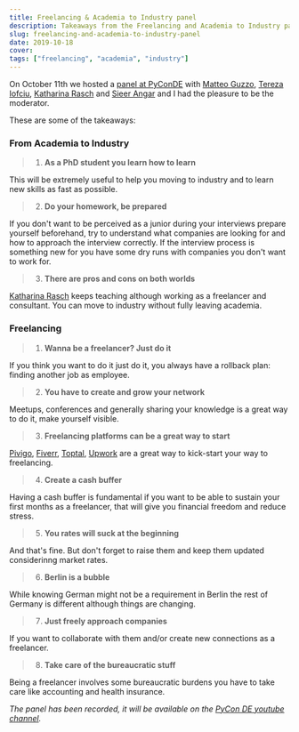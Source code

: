```yaml
---
title: Freelancing & Academia to Industry panel
description: Takeaways from the Freelancing and Academia to Industry panel @ PyCon DE & PyData Berlin 2019
slug: freelancing-and-academia-to-industry-panel
date: 2019-10-18
cover:
tags: ["freelancing", "academia", "industry"]
---
```


On October 11th we hosted a [panel at PyConDE](https://de.pycon.org/program/pyconde-meegjc-job-panel-christian-barra-tereza-iofciu-katharina-rasch-matteo-guzzo-sieer-angar/) with [Matteo Guzzo](https://twitter.com/_teoguso), [Tereza Iofciu](https://twitter.com/terezaif), [Katharina Rasch](https://twitter.com/krasch_io) and [Sieer Angar](https://twitter.com/sieer83/) and I had the pleasure to be the moderator.

These are some of the takeaways:

### From Academia to Industry

> 1. **As a PhD student you learn how to learn**

This will be extremely useful to help you moving to industry and to learn new skills as fast as possible.

> 2. **Do your homework, be prepared**

If you don't want to be perceived as a junior during your interviews prepare yourself beforehand, try to understand what companies are looking for and how to approach the interview correctly.
If the interview process is something new for you have some dry runs with companies you don't want to work for.

> 3. **There are pros and cons on both worlds**

[Katharina Rasch](https://twitter.com/krasch_io) keeps teaching although working as a freelancer and consultant.
You can move to industry without fully leaving academia.

### Freelancing

> 1. **Wanna be a freelancer? Just do it**

If you think you want to do it just do it, you always have a rollback plan: finding another job as employee.

> 2. **You have to create and grow your network**

Meetups, conferences and generally sharing your knowledge is a great way to do it, make yourself visible.

> 3. **Freelancing platforms can be a great way to start**

[Pivigo](https://www.pivigo.com/), [Fiverr](https://www.fiverr.com), [Toptal](https://www.toptal.com), [Upwork](https://www.upwork.com/) are a great way to kick-start your way to freelancing.

> 4. **Create a cash buffer**

Having a cash buffer is fundamental if you want to be able to sustain your first months as a freelancer, that will give you financial freedom and reduce stress.

> 5. **You rates will suck at the beginning**

And that's fine. But don't forget to raise them and keep them updated considerinng market rates.

> 6. **Berlin is a bubble**

While knowing German might not be a requirement in Berlin the rest of Germany is different although things are changing.

> 7. **Just freely approach companies**

If you want to collaborate with them and/or create new connections as a freelancer.

> 8. **Take care of the bureaucratic stuff**

Being a freelancer involves some bureaucratic burdens you have to take care like accounting and health insurance.

_The panel has been recorded, it will be available on the [PyCon DE youtube channel](https://www.youtube.com/channel/UCji5VWDkGzuRenyRQZ9OpFQ)._

